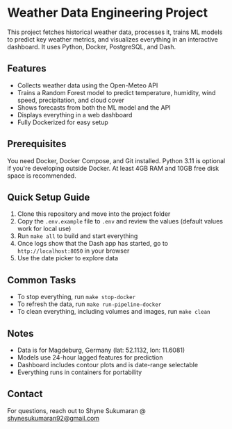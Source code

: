 # Weather Data Engineering Project

This project fetches historical weather data, processes it, trains ML models to predict key weather metrics, and visualizes everything in an interactive dashboard. It uses Python, Docker, PostgreSQL, and Dash.

## Features

- Collects weather data using the Open-Meteo API  
- Trains a Random Forest model to predict temperature, humidity, wind speed, precipitation, and cloud cover  
- Shows forecasts from both the ML model and the API  
- Displays everything in a web dashboard  
- Fully Dockerized for easy setup  

## Prerequisites

You need Docker, Docker Compose, and Git installed. Python 3.11 is optional if you're developing outside Docker. At least 4GB RAM and 10GB free disk space is recommended.

## Quick Setup Guide

1. Clone this repository and move into the project folder  
2. Copy the `.env.example` file to `.env` and review the values (default values work for local use)  
3. Run `make all` to build and start everything  
4. Once logs show that the Dash app has started, go to `http://localhost:8050` in your browser  
5. Use the date picker to explore data  

## Common Tasks

- To stop everything, run `make stop-docker`  
- To refresh the data, run `make run-pipeline-docker`  
- To clean everything, including volumes and images, run `make clean`  

## Notes

- Data is for Magdeburg, Germany (lat: 52.1132, lon: 11.6081)  
- Models use 24-hour lagged features for prediction  
- Dashboard includes contour plots and is date-range selectable  
- Everything runs in containers for portability  


## Contact

For questions, reach out to Shyne Sukumaran @ shynesukumaran92@gmail.com  
